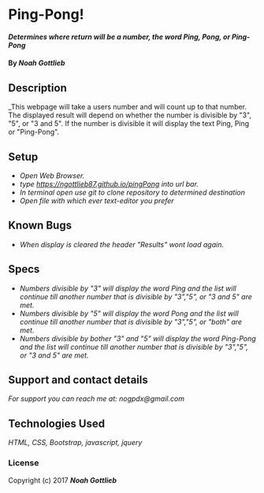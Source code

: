 # Ping-Pong!

#### _Determines where return will be a number, the word Ping, Pong, or Ping-Pong_

#### By _**Noah Gottlieb**_

## Description

_This webpage will take a users number and will count up to that number. The displayed result will depend on whether the number is divisible by "3", "5", or "3 and 5". If the number is divisible it will display the text Ping, Ping or "Ping-Pong".

## Setup

* _Open Web Browser._
* _type https://ngottlieb87.github.io/pingPong into url bar._
* _In terminal open use git to clone repository to determined destination_
* _Open file with which ever text-editor you prefer_

## Known Bugs

* _When display is cleared the header "Results" wont load again._

## Specs

* _Numbers divisible by "3" will display the word Ping and the list will continue till another number that is divisible by "3","5", or "3 and 5" are met._
* _Numbers divisible by "5" will display the word Pong and the list will continue till another number that is divisible by "3","5", or "both" are met._
* _Numbers divisible by bother "3" and "5" will display the word Ping-Pong and the list will continue till another number that is divisible by "3","5", or "3 and 5" are met._

## Support and contact details

_For support you can reach me at:_
_nogpdx@gmail.com_

## Technologies Used

_HTML, CSS, Bootstrap, javascript, jquery_

### License

Copyright (c) 2017 **_Noah Gottlieb_**
